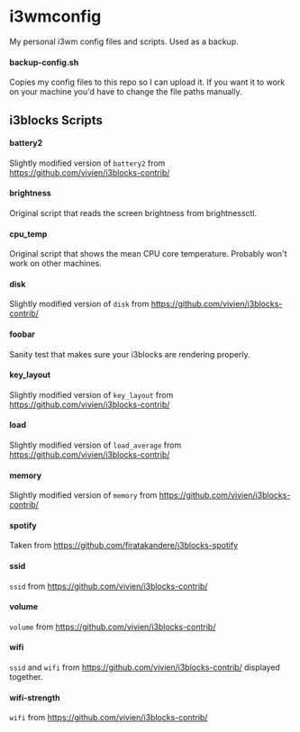 # i3wmconfig
My personal i3wm config files and scripts. Used as a backup.

#### backup-config.sh
Copies my config files to this repo so I can upload it. If you want it to work on your machine you'd have to change the file paths manually.

## i3blocks Scripts
#### battery2
Slightly modified version of ```battery2``` from https://github.com/vivien/i3blocks-contrib/
#### brightness
Original script that reads the screen brightness from brightnessctl.
#### cpu_temp
Original script that shows the mean CPU core temperature. Probably won't work on other machines.
#### disk
Slightly modified version of ```disk``` from https://github.com/vivien/i3blocks-contrib/
#### foobar
Sanity test that makes sure your i3blocks are rendering properly.
#### key_layout
Slightly modified version of ```key_layout``` from https://github.com/vivien/i3blocks-contrib/
#### load
Slightly modified version of ```load_average``` from https://github.com/vivien/i3blocks-contrib/
#### memory
Slightly modified version of ```memory``` from https://github.com/vivien/i3blocks-contrib/
#### spotify
Taken from https://github.com/firatakandere/i3blocks-spotify
#### ssid
```ssid``` from https://github.com/vivien/i3blocks-contrib/
#### volume
```volume``` from https://github.com/vivien/i3blocks-contrib/
#### wifi
```ssid``` and ```wifi``` from https://github.com/vivien/i3blocks-contrib/ displayed together.
#### wifi-strength
```wifi``` from https://github.com/vivien/i3blocks-contrib/
